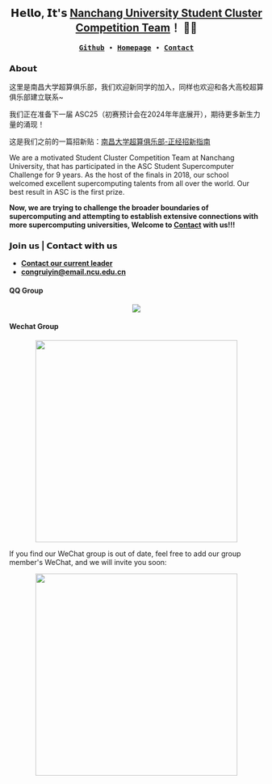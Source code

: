 

<h2 align="center"> 𝗛𝗲𝗹𝗹𝗼, 𝗜𝘁'𝘀 <a href="https://ncuscc.github.io/">Nanchang University Student Cluster Competition Team</a>！ 👨‍💻 </h2>

<p align="center">
  <samp>
    <a href="https://github.com/NCUSCC"><b>Github</b></a> ∙ 
    <a href="https://ncuscc.github.io/"><b>Homepage</b></a> ∙
      <a href="https://ncuscc.github.io/Contact"><b>Contact</b></a> 
  </samp>
</p>

### 𝗔𝗯𝗼𝘂𝘁

这里是南昌大学超算俱乐部，我们欢迎新同学的加入，同样也欢迎和各大高校超算俱乐部建立联系~

我们正在准备下一届 ASC25（初赛预计会在2024年年底展开），期待更多新生力量的涌现！

这是我们之前的一篇招新贴：[南昌大学超算俱乐部-正经招新指南](https://zhuanlan.zhihu.com/p/628849152)

We are a motivated Student Cluster Competition Team at Nanchang University, that has participated in the ASC Student Supercomputer Challenge for 9 years. As the host of the finals in 2018, our school welcomed excellent supercomputing talents from all over the world. Our best result in ASC is the first prize.

**Now, we are trying to challenge the broader boundaries of supercomputing and attempting to establish extensive connections with more supercomputing universities, Welcome to [Contact](https://ncuscc.github.io/Contact) with us!!!**

### 𝗝𝗼𝗶𝗻 𝘂𝘀 | 𝗖𝗼𝗻𝘁𝗮𝗰𝘁 𝘄𝗶𝘁𝗵 𝘂𝘀

<!--[**Official Email**](mailto:hpc@ncuscc.tech) -->
- [**Contact our current leader**](mailto:weihan-yi-teapo1de@email.ncu.edu.cn)
- [**congruiyin@email.ncu.edu.cn**](mailto:congruiyin@email.ncu.edu.cn)
#### QQ Group
<div align=center><img src="https://github-production-user-asset-6210df.s3.amazonaws.com/88324880/238270227-a13ca42b-9eb0-4111-9cc3-3870cd149600.png"></div>

#### Wechat Group
<div align=center><img src="https://github.com/NCUSCC/.github/assets/88324880/8f8b9146-2dbb-4d3e-9861-3d1565abaa17" height="400"></div>

If you find our WeChat group is out of date, feel free to add our group member's WeChat, and we will invite you soon:
<div align=center><img src="https://github.com/NCUSCC/.github/assets/121592812/3a2c2f6c-c6e0-4dca-a76c-2f5d4d3a720a" height="400"></div>
<!-- div align=center><img src="https://github.com/NCUSCC/.github/assets/88324880/b6dc34e3-01bc-42f3-8643-a61d4c6507ed" height="400"></div>  -->



